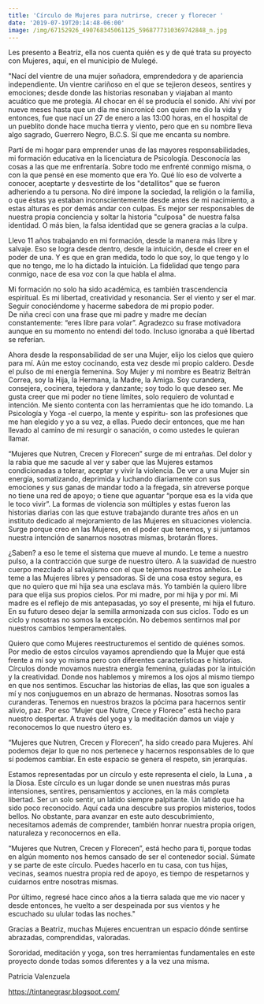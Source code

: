 ```yaml
---
title: 'Círculo de Mujeres para nutrirse, crecer y florecer '
date: '2019-07-19T20:14:48-06:00'
image: /img/67152926_490768345061125_5968777310369742848_n.jpg
---
```

Les presento a Beatriz, ella nos cuenta quién es y de qué trata su proyecto con Mujeres, aquí, en el municipio de Mulegé. 

"Nací del vientre de una mujer soñadora, emprendedora y de apariencia independiente. Un vientre cariñoso en el que se tejieron deseos, sentires y emociones; desde donde las historias resonaban y viajaban al manto acuático que me protegía. Al chocar en él se producía el sonido.           Ahí viví por nueve meses hasta que un día me sincronicé con quien me dio la vida y entonces, fue que nací un 27 de enero a las 13:00 horas, en el hospital de un pueblito donde hace mucha tierra y viento, pero que en su nombre lleva algo sagrado, Guerrero Negro, B.C.S.                                                                   Sí que me encanta su nombre.

Partí de mi hogar para emprender unas de las mayores responsabilidades, mi formación educativa en la licenciatura de Psicología.                                                                       Desconocía las cosas a las que me enfrentaría. Sobre todo me enfrenté conmigo misma, o con la que pensé en ese momento que era Yo. Qué lío eso de volverte a conocer, aceptarte y desvestirte  de los "detallitos" que se fueron adheriendo a tu persona. No diré impone la sociedad, la religión o la familia, o que éstas ya estaban inconscientemente desde antes de mi nacimiento, a estas alturas es por demás andar con culpas. Es mejor ser responsables de nuestra propia conciencia y soltar la historia "culposa" de nuestra falsa identidad. O más bien, la falsa identidad que se genera gracias a la culpa. 

Llevo 11 años trabajando en mi formación, desde la manera más libre y salvaje. Eso se logra desde dentro, desde la intuición, desde el creer en el poder de una. Y es que en gran medida, todo lo que soy, lo que tengo y  lo que no tengo, me lo ha dictado la intuición. La fidelidad que tengo para conmigo, nace de esa voz con la que habla el alma.                                                                      

Mi formación no solo ha sido académica, es también trascendencia espiritual. Es mi libertad, creatividad y resonancia. Ser el viento y ser el mar. Seguir conociéndome y hacerme sabedora de mi propio poder.\
De niña crecí con una frase que mi padre y madre me decían constantemente: “eres libre para volar”. Agradezco su frase motivadora aunque en su momento no entendí del todo. Incluso ignoraba a qué libertad se referían. 

Ahora desde la responsabilidad de ser una Mujer, elijo  los cielos que quiero para mí. Aún me estoy cocinando, esta vez desde mi propio caldero. Desde el pulso de mi energía femenina.
Soy Mujer y mi nombre es Beatriz Beltrán Correa, soy la Hija, la Hermana, la Madre, la Amiga. Soy  curandera, consejera, cocinera, tejedora y  danzante; soy todo lo que deseo ser. Me gusta creer que mi poder no tiene límites, solo requiero de voluntad e intención.                                                                                                                    Me siento contenta con las herramientas que he ido tomando. La Psicología y Yoga -el cuerpo, la mente y espíritu- son las profesiones que me han elegido y yo a su vez, a ellas.  Puedo decir entonces, que me han llevado al camino de mi resurgir o sanación, o como ustedes le quieran llamar.  

“Mujeres que Nutren, Crecen y Florecen” surge de mi entrañas. Del dolor y la rabia que me sacude al ver y saber que las Mujeres estamos condicionadas a tolerar, aceptar y vivir la violencia.  De ver a una Mujer sin energía, somatizando, deprimida y luchando diariamente con sus emociones y sus ganas de mandar todo a la fregada, sin atreverse porque no tiene una red de apoyo; o tiene que aguantar “porque esa es la vida que le toco vivir”.                                                                                      La formas de violencia son múltiples y estas fueron las historias diarias con las que estuve trabajando durante tres años en un instituto dedicado al mejoramiento de las Mujeres en situaciones violencia.                                                                                                                                            Surge porque creo en las Mujeres, en el poder que tenemos, y si juntamos nuestra intención de sanarnos nosotras mismas, brotarán flores. 

¿Saben? a eso le teme el sistema que mueve al mundo. Le teme a nuestro pulso, a la contracción que surge de nuestro útero. A la suavidad de nuestro cuerpo mezclado al salvajismo con el que tejemos nuestros anhelos. Le teme a las Mujeres libres y pensadoras. Si de una cosa estoy segura, es que no quiero que mi hija sea una esclava más. Yo también la quiero libre para que elija sus propios cielos. Por mi madre, por mi hija y por mí. Mi madre es el reflejo de mis antepasadas, yo soy el presente, mi hija el futuro. En su futuro deseo dejar la semilla armonizada con sus ciclos. Todo es un ciclo y nosotras no somos la excepción. No debemos sentirnos mal por nuestros cambios temperamentales. 

Quiero que como Mujeres reestructuremos el sentido de quiénes somos. Por medio de estos círculos vayamos aprendiendo que la Mujer que está frente a mí soy yo misma pero con diferentes características e historias. Círculos donde movamos nuestra energía femenina, guiadas por la intuición y la creatividad. Donde nos hablemos y miremos a los ojos al mismo tiempo en que nos sentimos. Escuchar las historias de ellas, las que son iguales a mí y nos conjuguemos en un abrazo de hermanas. Nosotras somos las curanderas. Tenemos en nuestros brazos la pócima para hacernos sentir alivio, paz. Por eso “Mujer que Nutre, Crece y Florece” está hecho para nuestro despertar. A través del yoga y la meditación damos un viaje y reconocemos lo que nuestro útero es. 

“Mujeres que Nutren, Crecen y Florecen”,  ha sido creado para Mujeres. Ahí podemos dejar lo que no nos pertenece y hacernos responsables de lo que sí podemos cambiar.                                                                                                                               En este espacio se genera el respeto, sin jerarquías.                                                                           

Estamos representadas por un círculo y este representa el cielo, la Luna , a la Diosa. Este círculo es un lugar donde se unen nuestras más puras intensiones, sentires, pensamientos y acciones, en la más completa libertad.  Ser un solo sentir, un latido siempre palpitante. Un latido que ha sido poco reconocido. Aquí cada una descubre sus propios misterios, todos bellos. No obstante, para avanzar en este auto descubrimiento, necesitamos además de comprender, también honrar nuestra propia origen, naturaleza y reconocernos en ella.                                                                                                                                                              

“Mujeres que Nutren, Crecen y Florecen”, está hecho para ti, porque todas en algún momento nos hemos cansado de ser el  contenedor social. 
Súmate y se parte de este círculo. Puedes hacerlo en tu casa, con tus hijas, vecinas, seamos nuestra propia red de apoyo, es tiempo de respetarnos y cuidarnos entre nosotras mismas. 

Por último, regresé hace cinco años a la tierra salada que me vio nacer y desde entonces,  he vuelto a ser despeinada por sus vientos y he escuchado su ulular todas las noches."

Gracias a Beatriz, muchas Mujeres encuentran un espacio dónde sentirse abrazadas, comprendidas, valoradas.

Sororidad,  meditación y yoga, son tres herramientas fundamentales en este proyecto donde todas somos diferentes y a la vez una misma.

Patricia Valenzuela

<https://tintanegrasr.blogspot.com/>
